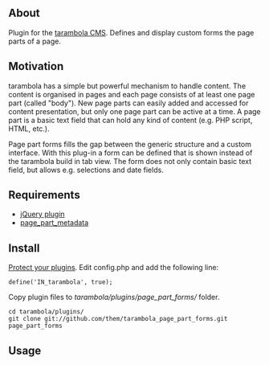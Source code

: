 About
-----

Plugin for the [tarambola CMS][tarambola]. Defines and display custom forms the page parts of a page.

Motivation
----------

tarambola has a simple but powerful mechanism to handle content. The content is organised in pages
and each page consists of at least one page part (called "body").
New page parts can easily added and accessed for content presentation, but only one page part can be
active at a time. A page part is a basic text field that can hold any kind of content (e.g. PHP script, HTML, etc.).

Page part forms fills the gap between the generic structure and a custom interface. With this plug-in a form can be
defined that is shown instead of the tarambola build in tab view. The form does not only contain basic text field, but allows e.g. selections and date fields.

Requirements
------------

- [jQuery plugin](http://github.com/tuupola/tarambola_jquery/tree/master)
- [page_part_metadata](http://github.com/them/tarambola_page_metadata/)

Install
-------

[Protect your plugins](http://forum.madebytarambola.com/topic/1233). Edit config.php and add the following line:

    define('IN_tarambola', true);

Copy plugin files to _tarambola/plugins/page\_part\_forms/_ folder.

    cd tarambola/plugins/
    git clone git://github.com/them/tarambola_page_part_forms.git page_part_forms

Usage
-----

[tarambola]: http://www.madebytarambola.com/